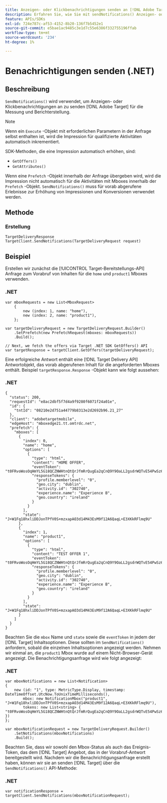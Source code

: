 ```yaml
---
title: Anzeigen- oder Klickbenachrichtigungen senden an [!DNL Adobe Target] Verwenden des .NET SDK
description: Erfahren Sie, wie Sie mit sendNotifications() Anzeigen- oder Klickbenachrichtigungen an senden können. [!DNL Adobe Target] für die Messung und Berichterstellung.
feature: APIs/SDKs
exl-id: 724e787c-af53-4152-8b20-136f7b5452e1
source-git-commit: e5bae1ac9485c3e1d7c55e6386f332755196ffab
workflow-type: tm+mt
source-wordcount: '234'
ht-degree: 1%

---
```


# Benachrichtigungen senden (.NET)

## Beschreibung

`SendNotifications()` wird verwendet, um Anzeigen- oder Klickbenachrichtigungen an zu senden [!DNL Adobe Target] für die Messung und Berichterstellung.

>[!NOTE]
>
>Wenn ein `Execute` -Objekt mit erforderlichen Parametern in der Anfrage selbst enthalten ist, wird die Impression für qualifizierte Aktivitäten automatisch inkrementiert.

SDK-Methoden, die eine Impression automatisch erhöhen, sind:

* `GetOffers()`
* `GetAttributes()`

Wenn eine `Prefetch` -Objekt innerhalb der Anfrage übergeben wird, wird die Impression nicht automatisch für die Aktivitäten mit Mboxes innerhalb der `Prefetch` -Objekt. `SendNotifications()` muss für vorab abgerufene Erlebnisse zur Erhöhung von Impressionen und Konversionen verwendet werden.

## Methode

### Erstellung 

```dotnet {line-numbers="true"}
TargetDeliveryResponse TargetClient.SendNotifications(TargetDeliveryRequest request)
```

## Beispiel

Erstellen wir zunächst die [!UICONTROL Target-Bereitstellungs-API] Anfrage zum Vorabruf von Inhalten für die `home` und `product1` Mboxes verwenden.

### \.NET

```dotnet {line-numbers="true"}
var mboxRequests = new List<MboxRequest>
    {
        new (index: 1, name: "home"),
        new (index: 2, name: "product1"),
    };

var targetDeliveryRequest = new TargetDeliveryRequest.Builder()
    .SetPrefetch(new PrefetchRequest(mboxes: mboxRequests))
    .Build();

// Next, we fetch the offers via Target .NET SDK GetOffers() API
var targetResponse = targetClient.GetOffers(targetDeliveryRequest);
```

Eine erfolgreiche Antwort enthält eine [!DNL Target Delivery API] Antwortobjekt, das vorab abgerufenen Inhalt für die angeforderten Mboxes enthält. Beispiel `targetResponse.Response` -Objekt kann wie folgt aussehen:

### \.NET

```dotnet {line-numbers="true"}
{
  "status": 200,
  "requestId": "e8ac2dbf5f7d4a9f9280f6071f24a01e",
  "id": {
    "tntId": "08210e2d751a44779b8313e2d2692b96.21_27"
  },
  "client": "adobetargetmobile",
  "edgeHost": "mboxedge21.tt.omtrdc.net",
  "prefetch": {
    "mboxes": [
      {
        "index": 0,
        "name": "home",
        "options": [
          {
            "type": "html",
            "content": "HOME OFFER",
            "eventToken": "t0FRvoWosOqHmYL5G18QCZNWHtnQtQrJfmRrQugEa2qCnQ9Y9OaLL2gsdrWQTvE54PwSz67rmXWmSnkXpSSS2Q==",
            "responseTokens": {
              "profile.memberlevel": "0",
              "geo.city": "dublin",
              "activity.id": "302740",
              "experience.name": "Experience B",
              "geo.country": "ireland"
            }
          }
        ],
        "state": "J+W1Fq18hxliDDJonTPfV0S+mzxapAO3d14M43EsM9f12A6QaqL+E3XKkRFlmq9U"
      },
      {
        "index": 1,
        "name": "product1",
        "options": [
          {
            "type": "html",
            "content": "TEST OFFER 1",
            "eventToken": "t0FRvoWosOqHmYL5G18QCZNWHtnQtQrJfmRrQugEa2qCnQ9Y9OaLL2gsdrWQTvE54PwSz67rmXWmSnkXpSSS2Q==",
            "responseTokens": {
              "profile.memberlevel": "0",
              "geo.city": "dublin",
              "activity.id": "302740",
              "experience.name": "Experience B",
              "geo.country": "ireland"
            }
          }
        ],
        "state": "J+W1Fq18hxliDDJonTPfV0S+mzxapAO3d14M43EsM9f12A6QaqL+E3XKkRFlmq9U"
      }
    ]
  }
}
```

Beachten Sie die `mbox` Name und `state` sowie die `eventToken` in jedem der [!DNL Target] Inhaltsoptionen. Diese sollten im `SendNotifications()` anfordern, sobald die einzelnen Inhaltsoptionen angezeigt werden. Nehmen wir einmal an, die `product1` Mbox wurde auf einem Nicht-Browser-Gerät angezeigt. Die Benachrichtigungsanfrage wird wie folgt angezeigt:

### \.NET

```dotnet {line-numbers="true"}
var mboxNotifications = new List<Notification>
{
    new (id: "1", type: MetricType.Display, timestamp: DateTimeOffset.UtcNow.ToUnixTimeMilliseconds(),
        mbox: new NotificationMbox("product1", "J+W1Fq18hxliDDJonTPfV0S+mzxapAO3d14M43EsM9f12A6QaqL+E3XKkRFlmq9U"),
        tokens: new List<string> { "t0FRvoWosOqHmYL5G18QCZNWHtnQtQrJfmRrQugEa2qCnQ9Y9OaLL2gsdrWQTvE54PwSz67rmXWmSnkXpSSS2Q==" })
}; 

var mboxNotificationRequest = new TargetDeliveryRequest.Builder()
    .SetNotifications(mboxNotifications)
    .Build();
```

Beachten Sie, dass wir sowohl den Mbox-Status als auch das Ereignis-Token, das dem [!DNL Target] Angebot, das in der Vorabruf-Antwort bereitgestellt wird. Nachdem wir die Benachrichtigungsanfrage erstellt haben, können wir sie an senden [!DNL Target] über die `SendNotifications()` API-Methode:

### \.NET

```dotnet {line-numbers="true"}
var notificationResponse = targetClient.SendNotifications(mboxNotificationRequest);
```
